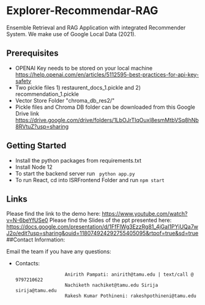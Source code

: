 # Explorer-Recommendar-RAG
Ensemble Retrieval and RAG Application with integrated Recommender System. We make use of Google Local Data (2021).

## Prerequisites
* OPENAI Key needs to be stored on your local machine https://help.openai.com/en/articles/5112595-best-practices-for-api-key-safety
* Two pickle files 1) restaurent_docs_1.pickle and 2) recommendation_1.pickle
* Vector Store Folder "chroma_db_res2/"
* Pickle files and Chroma DB folder can be downloaded from this Google Drive link https://drive.google.com/drive/folders/1LbOJrTIqOuxl8esmMtbVSq8hNb8RVtuZ?usp=sharing


## Getting Started
* Install the python packages from requirements.txt
* Install Node 12
* To start the backend server run ``` python app.py```
* To run React, cd into ISRFrontend Folder and run ``` npm start ```

## Links

Please find the link to the demo here: https://www.youtube.com/watch?v=N-6beYfUSe0
Please find the Slides of the ppt presented here: https://docs.google.com/presentation/d/1FfFlWg3EzzRg81_4jGaI1PYjUQa7wJ2o/edit?usp=sharing&ouid=118074924292755405095&rtpof=true&sd=true
##Contact Information:

Email the team if you have any questions:

- Contacts:
                
                        Anirith Pampati: anirith@tamu.edu | text/call @ 9797210622
                        Nachiketh nachiket@tamu.edu Sirija sirija@tamu.edu
                        Rakesh Kumar Pothineni: rakeshpothineni@tamu.edu
